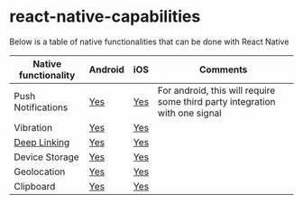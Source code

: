 # react-native-capabilities

Below is a table of native functionalities that can be done with React Native

| Native functionality | Android | iOS | Comments |
| -------------------- | ------- | ----- | ---- |
| Push Notifications | [Yes](https://medium.com/differential/react-native-push-notifications-with-onesignal-9db6a7d75e1e) | [Yes](https://facebook.github.io/react-native/docs/pushnotificationios.html) | For android, this will require some third party integration with one signal |
| Vibration | [Yes](https://facebook.github.io/react-native/docs/vibration.html) | [Yes](https://facebook.github.io/react-native/docs/vibration.html) |
| [Deep Linking](https://en.wikipedia.org/wiki/Mobile_deep_linking) | [Yes](https://facebook.github.io/react-native/docs/linking.html) | [Yes](https://facebook.github.io/react-native/docs/linking.html) |
| Device Storage | [Yes](https://facebook.github.io/react-native/docs/asyncstorage.html) | [Yes](https://facebook.github.io/react-native/docs/asyncstorage.html) |
| Geolocation | [Yes](https://facebook.github.io/react-native/docs/geolocation.html) | [Yes](https://facebook.github.io/react-native/docs/geolocation.html) |
| Clipboard | [Yes](https://facebook.github.io/react-native/docs/clipboard.html) | [Yes](https://facebook.github.io/react-native/docs/clipboard.html) |
